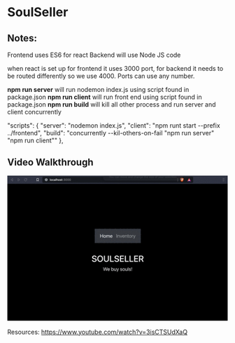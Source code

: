 # SoulSeller

## Notes:

Frontend uses ES6 for react
Backend will use Node JS code


when react is set up for frontend it uses 3000 port, for backend it needs to be routed differently so we use 4000. Ports can use any number.

**npm run server** will run nodemon index.js using script found in package.json
**npm run client** will run front end using script found in package.json
**npm run build** will kill all other process and run server and client concurrently

"scripts": {
    "server": "nodemon index.js", 
    "client": "npm runt start --prefix ../frontend",
    "build": "concurrently --kil-others-on-fail \"npm run server\" \"npm run client\""
  },

## Video Walkthrough
![Version 1.0](./images/Inital_Layout.gif)

Resources:
https://www.youtube.com/watch?v=3isCTSUdXaQ